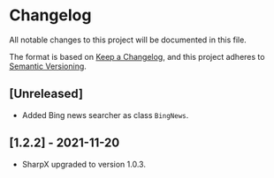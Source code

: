# Changelog

All notable changes to this project will be documented in this file.

The format is based on [Keep a Changelog](https://keepachangelog.com/en/1.0.0/),
and this project adheres to [Semantic Versioning](https://semver.org/spec/v2.0.0.html).

## [Unreleased]

- Added Bing news searcher as class `BingNews`.

## [1.2.2] - 2021-11-20

- SharpX upgraded to version 1.0.3.
